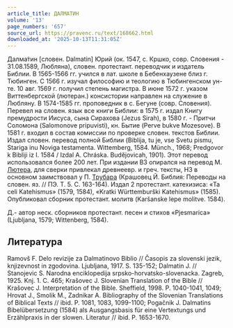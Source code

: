 ```yaml
---
article_title: ДАЛМАТИН
volume: '13'
page_numbers: '657'
source_url: https://pravenc.ru/text/168662.html
downloaded_at: '2025-10-13T11:31:05Z'
---
```


Далма́тин [словен. Dalmatin] Юрий (ок. 1547, с. Кршко, совр. Словения - 31.08.1589, Любляна), словен. протестант. переводчик и издатель Библии. В 1565-1566 гг. учился в лат. школе в Бебенхаузене близ г. Тюбинген. С 1566 г. изучал философию и теологию в Тюбингенском ун-те. 10 авг. 1569 г. получил степень магистра. В июне 1572 г. указом Виттенбергской (лютеран.) консистории направлен на служение в Любляну. В 1574-1585 гг. проповедник в с. Бегуне (совр. Словения). Перевел на словен. язык все книги Библии: в 1575 г. издал Книгу премудрости Иисуса, сына Сирахова (Jezus Sirah), в 1580 г. - Притчи Соломона (Salomonove pripuvisti), кн. Бытие (Perve bukve Mozesove). В 1581 г. входил в состав комиссии по проверке словен. текстов Библии. Издал словен. перевод полной Библии (Biblija, tu je, vse Svetu pismu, Stariga inu Noviga testamenta. Wittemberg, 1584. Münch., 1968; Predgovor k Bibliji iz I. 1584 / Izdal A. Chráska. Budĕjovicah, 1901). Этот перевод использовался более 200 лет. При издании ВЗ опирался на перевод М. [Лютера](https://pravenc.ru/text/Лютер.html), для сверки привлекал древнеевр. и греч. тексты, НЗ в основном заимствовал у П. [Трубара](https://pravenc.ru/text/Трубара.html) (Крашовец Й. Библия: Переводы на словен. яз. // ПЭ. Т. 5. С. 163-164). Издал 2 протестант. катехизиса: «Ta celi Katehismus» (1579, 1584), «Kratki Württemburški Katehismus» (1585). Опубликовал сборник протестант. молитв (Karšanske lepe molitve. 1584).

Д.- автор неск. сборников протестант. песен и стихов «Pjesmarica» (Ljubljana, 1579; Wittenberg, 1584).

## Литература

Ramovš F. Delo revizije za Dalmatinovo Biblio // Časopis za slovenski jezik, knjizevnost in zgodovina. Ljubljana, 1917. S. 135-152; Dalmatin J. // Stanojevic S. Narodna enciklopedija srpsko-horvatsko-slovenacka. Zagreb, 1925. Knj. 1. C. 465; Krašovec J. Slovenian Translation of the Bible // Krašovec J. Interpretation of the Bible. Sheffield, 1998. P. 1040-1041, 1049; Hrovat J., Smolik М., Zadnikar A. Bibliography of the Slovenian Translations of Biblical Texts // ibid. P. 1081, 1083, 1099-1100; Pogačnik J. Dalmatins Bibelübersetzung (1584) als Ausgangsbasis für eine Vertextungs und Erzählpraxis in der slowen. Literatur // ibid. P. 1653-1670.
